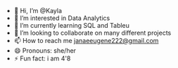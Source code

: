 - 👋 Hi, I’m @Kayla
- 👀 I’m interested in Data Analytics 
- 🌱 I’m currently learning SQL and Tableu
- 💞️ I’m looking to collaborate on many different projects
- 📫 How to reach me janaeeugene222@gmail.com
- 😄 Pronouns: she/her
- ⚡ Fun fact: i am 4'8

<!---
kaylaeugene222/kaylaeugene222 is a ✨ special ✨ repository because its `README.md` (this file) appears on your GitHub profile.
You can click the Preview link to take a look at your changes.
--->
